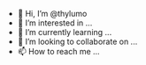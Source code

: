- 👋 Hi, I’m @thylumo
- 👀 I’m interested in ...
- 🌱 I’m currently learning ...
- 💞️ I’m looking to collaborate on ...
- 📫 How to reach me ...

<!---
thylumo/thylumo is a ✨ special ✨ repository because its `README.md` (this file) appears on your GitHub profile.
You can click the Preview link to take a look at your changes.
--->

